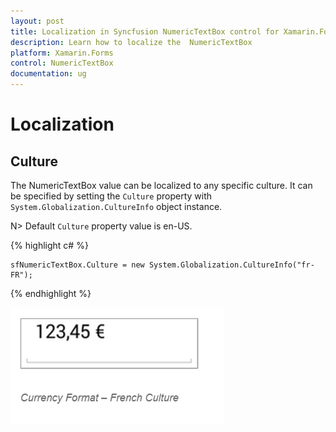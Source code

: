 ```yaml
---
layout: post
title: Localization in Syncfusion NumericTextBox control for Xamarin.Forms
description: Learn how to localize the  NumericTextBox
platform: Xamarin.Forms
control: NumericTextBox
documentation: ug
---
```

# Localization

## Culture

The NumericTextBox value can be localized to any specific culture. It can be specified by setting the `Culture` property with `System.Globalization.CultureInfo` object instance.

N> Default `Culture` property value is en-US.

{% highlight c# %}

	sfNumericTextBox.Culture = new System.Globalization.CultureInfo("fr-FR");
	
{% endhighlight %}


![](images/Culture.png)

